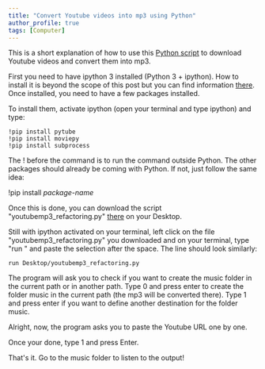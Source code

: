 ```yaml
---
title: "Convert Youtube videos into mp3 using Python"
author_profile: true
tags: [Computer]
---
```


<p align="justify"> 

This is a short explanation of how to use this 
<a href="https://github.com/JLefortBesnard/YoutubeConverter">Python script</a>
to download Youtube videos and convert them into mp3.

First you need to have ipython 3 installed (Python 3 + ipython). How to install it is beyond the scope of this post but you can find information <a href="http://jeremylefortbesnard.de/LearnPythonandML/">there</a>.
Once installed, you need to have a few packages installed. 

To install them, activate ipython (open your terminal and type ipython) and type:

```
!pip install pytube
!pip install moviepy
!pip install subprocess
```

The ! before the command is to run the command outside Python.
The other packages should already be coming with Python. If not, just follow the same idea: 

!pip install _package-name_

Once this is done, you can download the script "youtubemp3_refactoring.py" <a href="https://github.com/JLefortBesnard/YoutubeConverter">there</a> on your Desktop.

Still with ipython activated on your terminal, left click on the file "youtubemp3_refactoring.py" you downloaded and on your terminal, type "run " and paste the selection after the space. The line should look similarly:

```
run Desktop/youtubemp3_refactoring.py 
```

The program will ask you to check if you want to create the music folder in the current path or in another path.
Type 0 and press enter to create the folder music in the current path (the mp3 will be converted there).
Type 1 and press enter if you want to define another destination for the folder music.

Alright, now, the program asks you to paste the Youtube URL one by one.

Once your done, type 1 and press Enter.

That's it. Go to the music folder to listen to the output!

</p>
